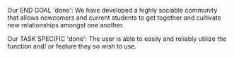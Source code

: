 Our END GOAL 'done': We have developed a highly sociable community that allows newcomers 
and current students to get together and cultivate new relationships amongst one another.

Our TASK SPECIFIC 'done': The user is able to easily and reliably utilize the function and/ or 
feature they so wish to use.
